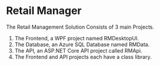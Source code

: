 # Retail Manager

The Retail Management Solution Consists of 3 main Projects.
 1. The Frontend, a WPF project named RMDesktopUI.
 2. The Database, an Azure SQL Database named RMData.
 3. The API, an ASP.NET Core API project called RMApi.
 4. The Frontend and API projects each have a class library.